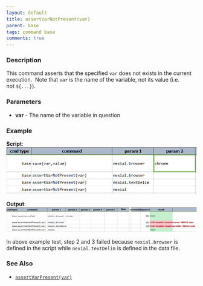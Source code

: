```yaml
---
layout: default
title: assertVarNotPresent(var)
parent: base
tags: command base
comments: true
---
```



### Description
This command asserts that the specified `var` does not exists in the current execution.  Note that `var` is the name 
of the variable, not its value (i.e. not `${...}`).


### Parameters
- **var** - The name of the variable in question


### Example
**Script**:<br/>
![](image/assertVarNotPresent(var)_01.png)

**Output**:<br/>
![](image/assertVarNotPresent(var)_02.png)

In above example test, step 2 and 3 failed because `nexial.browser` is defined in the script while 
`nexial.textDelim` is defined in the data file.


### See Also
- [`assertVarPresent(var)`](assertVarPresent(var))
